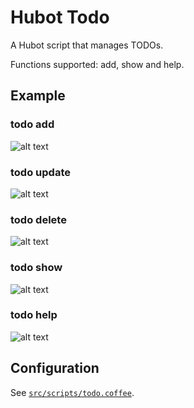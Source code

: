 # Hubot Todo

A Hubot script that manages TODOs.

Functions supported: add, show and help.

## Example
### todo add <task>
![alt text](https://github.com/vishals79/hubot-todo/blob/master/etc/todo-add.jpg "todo add")

### todo update <task-number> <modified-task-desc>
![alt text](https://github.com/vishals79/hubot-todo/blob/master/etc/todo-update.jpg "todo update")

### todo delete <task-number>
![alt text](https://github.com/vishals79/hubot-todo/blob/master/etc/todo-delete.jpg "todo delete")

### todo show
![alt text](https://github.com/vishals79/hubot-todo/blob/master/etc/todo-show.jpg "todo show")

### todo help
![alt text](https://github.com/vishals79/hubot-todo/blob/master/etc/todo-help.jpg "todo help")

## Configuration
See [`src/scripts/todo.coffee`](src/scripts/todo.coffee).

